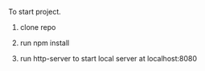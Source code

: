 To start project.

1. clone repo

2. run npm install

3. run http-server to start local server at localhost:8080
